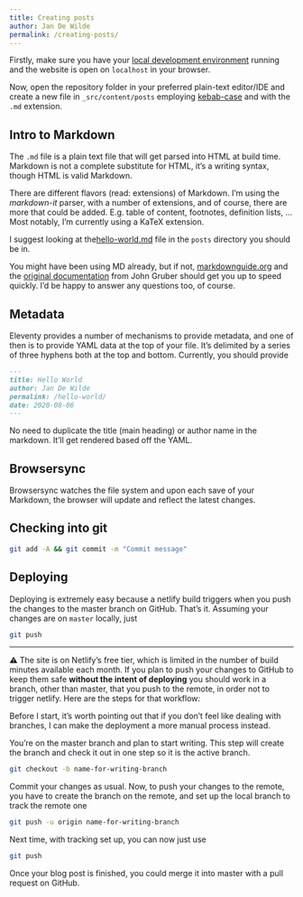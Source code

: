 ```yaml
---
title: Creating posts 
author: Jan De Wilde
permalink: /creating-posts/
---
```


Firstly, make sure you have your [local development environment](../local-development/) running and the website is open on `localhost`  in your browser.

Now, open the repository folder in your preferred plain-text editor/IDE and create a new file in `_src/content/posts`  employing [kebab-case](https://en.wikipedia.org/wiki/Letter_case#Special_case_styles) and with the  `.md` extension. 

## Intro to Markdown
The `.md` file is a plain text file that will get parsed into HTML at build time. Markdown is not a complete substitute for HTML, it’s a writing syntax, though HTML is valid Markdown.

There are different flavors (read: extensions) of Markdown. I’m using the *markdown-it* parser, with a number of extensions, and of course, there are more that could be added. E.g. table of content, footnotes, definition lists, … Most notably, I’m currently using a KaTeX extension. 

I suggest looking at the[hello-world.md](https://raw.githubusercontent.com/JanDW/wildpeaches/master/src/_content/posts/hello-world.md) file  in the `posts`  directory you should be in. 

You might have been using MD already, but if not, [markdownguide.org](https://www.markdownguide.org/basic-syntax/)  and the [original documentation](https://daringfireball.net/projects/markdown/) from John Gruber should get you up to speed quickly. I’d be happy to answer any questions too, of course.

## Metadata
Eleventy provides a number of mechanisms to provide metadata, and one of then is to provide YAML data at the top of your file. It’s delimited by a series of three hyphens both at the top and bottom. Currently, you should provide

```md
---
title: Hello World
author: Jan De Wilde
permalink: /hello-world/
date: 2020-08-06
---
```

No need to duplicate the title (main heading) or author name in the markdown. It’ll get rendered based off the YAML.

## Browsersync
Browsersync watches the file system and upon each save of your Markdown, the browser will update and reflect the latest changes.

## Checking into git
```bash
git add -A && git commit -m "Commit message"
```

## Deploying
Deploying is extremely easy because a netlify build triggers when you push the changes to the master branch on GitHub. That’s it. Assuming your changes are on `master` locally, just 
```bash
git push
```

***
⚠️ The site is on Netlify’s free tier, which is limited in the number of build minutes available each month. If you plan to push your changes to GitHub to keep them safe **without the intent of deploying** you should work in a branch, other than master, that you push to the remote, in order not to trigger netlify. Here are the steps for that workflow:

Before I start, it’s worth pointing out that if you don’t feel like dealing with branches, I can make the deployment a more manual process instead.

You’re on the master branch and plan to start writing. This step will create the branch and check it out in one step so it is the active branch.
```bash
git checkout -b name-for-writing-branch
```

Commit your changes as usual. Now, to push your changes to the remote, you have to create the branch on the remote, and set up the local branch to track the remote one
```bash
git push -u origin name-for-writing-branch
```

Next time, with tracking set up, you can now just use
```bash
git push
```

Once your blog post is finished, you could merge it into master with a pull request on GitHub. 
